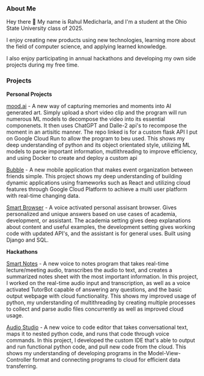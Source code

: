 ### About Me
Hey there 👋 My name is Rahul Medicharla, and I'm a student at the Ohio State University class of 2025.

I enjoy creating new products using new technologies, learning more about the field of computer science, and applying learned knowledge.   

I also enjoy participating in annual hackathons and developing my own side projects during my free time.

### Projects
<b>Personal Projects</b>

<p><a href = "https://github.com/rahulmedicharla/mood.ai">mood.ai</a> - A new way of capturing memories and moments into AI generated art. Simply upload a short video clip and the program will run numerous ML models to decompose the video into its essential componenets. It then uses ChatGPT and Dalle-2 api's to recompose the moment in an artisitic manner. The repo linked is for a custom flask API I put on Google Cloud Run to allow the program to beu used. This shows my deep understanding of python and its object orientated style, utilizing ML models to parse important information, mutlithreading to improve efficiency, and using Docker to create and deploy a custom api<p>

<p><a href = "https://github.com/rahulmedicharla/Bubble">Bubble</a> - A new mobile application that makes event organization between friends simple. This project shows my deep understanding of building dynamic applications using frameworks such as React and utilizing cloud features through Google Cloud Platform to achieve a multi user 
platform with real-time changing data.</p>

<p><a href = "https://github.com/rahulmedicharla/SmartBrowser">Smart Browser</a> - A voice activated personal assisant browser. Gives personalized and unique answers based on use cases of academia, development, or assistant. The academia setting gives deep explanations about content and useful examples, the development setting gives working code with updated API's, and the assistant is for general uses. Built using Django and SQL. </p>

<b>Hackathons</b>
<p><a href = "https://github.com/jackitaliano/Make23">Smart Notes</a> - A new voice to notes program that takes real-time lecture/meeting audio, transcribes the audio to text, and creates a summarized notes sheet with the most important information. In this project, I worked on the real-time audio input and transcription, as well as a voice activated TutorBot capable of answering any questions, and the basic output webpage with cloud functionality. This shows my improved usage of python, my understanding of multithreading by creating multiple processes to collect and parse audio files concurrently as well as improved cloud usage.</p>

<p><a href = "https://github.com/rahulmedicharla/HackOhio2022">Audio Studio</a> - A new voice to code editor that takes conversational text, maps it to nested python code, and runs that code through voice commands. In this project, I developed the custom IDE that's able to output and run functional python code, and pull new code from the cloud. This shows my understanding of developing programs in the Model-View-Controller format and connecting programs to cloud for efficient data transferring.</p>
